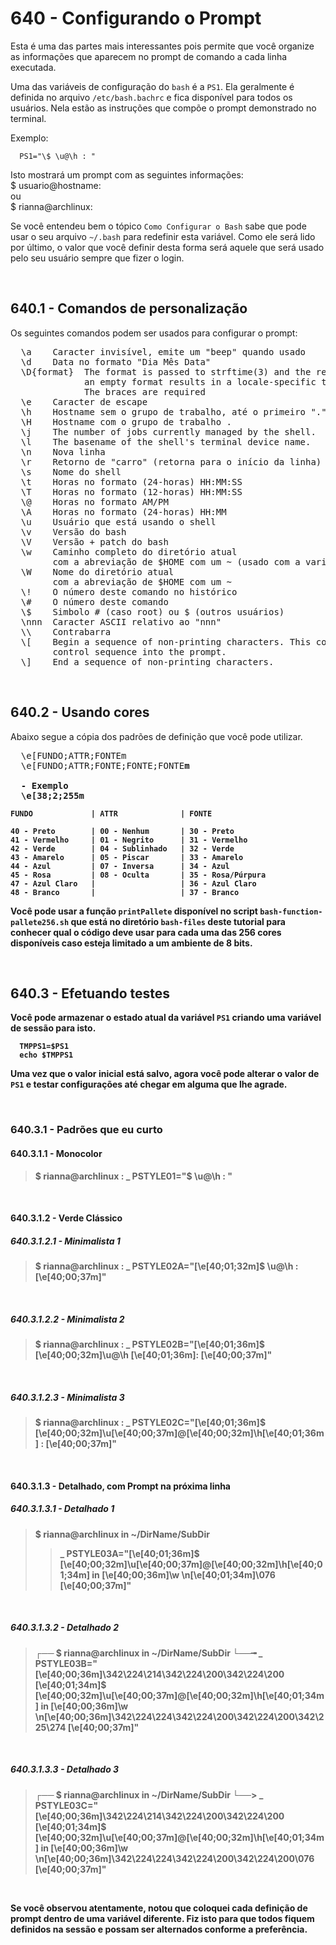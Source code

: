 ﻿# 640 - Configurando o Prompt

Esta é uma das partes mais interessantes pois permite que você organize as informações que aparecem
no prompt de comando a cada linha executada.  

Uma das variáveis de configuração do ``bash`` é a ``PS1``. Ela geralmente é definida no arquivo 
``/etc/bash.bachrc`` e fica disponível para todos os usuários. Nela estão as instruções que compõe 
o prompt demonstrado no terminal.  

Exemplo:
``` /etc/bash.bachrc
  PS1="\$ \u@\h : "
```

Isto mostrará um prompt com as seguintes informações:  
  $ usuario@hostname:   
  ou  
  $ rianna@archlinux:  

Se você entendeu bem o tópico ``Como Configurar o Bash`` sabe que pode usar o seu arquivo 
``~/.bash`` para redefinir esta variável. Como ele será lido por último, o valor que você definir
desta forma será aquele que será usado pelo seu usuário sempre que fizer o login.



&nbsp;

## 640.1 - Comandos de personalização

Os seguintes comandos podem ser usados para configurar o prompt:  

<pre>
  \a    Caracter invisível, emite um "beep" quando usado
  \d    Data no formato "Dia Mês Data"
  \D{format}  The format is passed to strftime(3) and the result is inserted in the prompt string;
              an empty format results in a locale-specific time representation. 
              The braces are required
  \e    Caracter de escape
  \h    Hostname sem o grupo de trabalho, até o primeiro "."
  \H    Hostname com o grupo de trabalho . 
  \j    The number of jobs currently managed by the shell. 
  \l    The basename of the shell's terminal device name. 
  \n    Nova linha
  \r    Retorno de "carro" (retorna para o início da linha)
  \s    Nome do shell
  \t    Horas no formato (24-horas) HH:MM:SS 
  \T    Horas no formato (12-horas) HH:MM:SS  
  \@    Horas no formato AM/PM
  \A    Horas no formato (24-horas) HH:MM 
  \u    Usuário que está usando o shell
  \v    Versão do bash
  \V    Versão + patch do bash
  \w    Caminho completo do diretório atual
        com a abreviação de $HOME com um ~ (usado com a variável $PROMPT_DIRTRIM)
  \W    Nome do diretório atual 
        com a abreviação de $HOME com um ~
  \!    O número deste comando no histórico
  \#    O número deste comando
  \$    Simbolo # (caso root) ou $ (outros usuários) 
  \nnn  Caracter ASCII relativo ao "nnn"
  \\    Contrabarra
  \[    Begin a sequence of non-printing characters. This could be used to embed a terminal 
        control sequence into the prompt. 
  \]    End a sequence of non-printing characters. 
</pre>


&nbsp;

## 640.2 - Usando cores

Abaixo segue a cópia dos padrões de definição que você pode utilizar.

<pre>
  \e[FUNDO;ATTR;FONTEm
  \e[FUNDO;ATTR;FONTE<r>;FONTE<g>;FONTE<b>m
  
  - Exemplo
  \e[38;2;255m
</pre>

    FUNDO             | ATTR              | FONTE

    40 - Preto        | 00 - Nenhum       | 30 - Preto
    41 - Vermelho     | 01 - Negrito      | 31 - Vermelho
    42 - Verde        | 04 - Sublinhado   | 32 - Verde
    43 - Amarelo      | 05 - Piscar       | 33 - Amarelo
    44 - Azul         | 07 - Inversa      | 34 - Azul
    45 - Rosa         | 08 - Oculta       | 35 - Rosa/Púrpura
    47 - Azul Claro   |                   | 36 - Azul Claro
    48 - Branco       |                   | 37 - Branco 


Você pode usar a função ``printPallete`` disponível no script ``bash-function-pallete256.sh`` que
está no diretório ``bash-files`` deste tutorial para conhecer qual o código deve usar para cada uma
das 256 cores disponíveis caso esteja limitado a um ambiente de 8 bits.



&nbsp;

## 640.3 - Efetuando testes

Você pode armazenar o estado atual da variável ``PS1`` criando uma variável de sessão para isto.

``` shell
  TMPPS1=$PS1
  echo $TMPPS1
```

Uma vez que o valor inicial está salvo, agora você pode alterar o valor de ``PS1`` e testar 
configurações até chegar em alguma que lhe agrade.



&nbsp;

### 640.3.1 - Padrões que eu curto

#### 640.3.1.1 - Monocolor
> $ rianna@archlinux : _
> PSTYLE01="\$ \u@\h : "


&nbsp;

#### 640.3.1.2 - Verde Clássico
##### 640.3.1.2.1 - Minimalista 1
> $ rianna@archlinux : _
> PSTYLE02A="\[\e[40;01;32m\]\$ \u@\h : \[\e[40;00;37m\]"


&nbsp;

##### 640.3.1.2.2 - Minimalista 2
> $ rianna@archlinux : _
> PSTYLE02B="\[\e[40;01;36m\]\$ \[\e[40;00;32m\]\u@\h \[\e[40;01;36m\]: \[\e[40;00;37m\]"


&nbsp;

##### 640.3.1.2.3 - Minimalista 3
> $ rianna@archlinux : _
> PSTYLE02C="\[\e[40;01;36m\]\$ \[\e[40;00;32m\]\u\[\e[40;00;37m\]@\[\e[40;00;32m\]\h\[\e[40;01;36m\] : \[\e[40;00;37m\]"



&nbsp;

#### 640.3.1.3 - Detalhado, com Prompt na próxima linha
##### 640.3.1.3.1 - Detalhado 1
> $ rianna@archlinux in ~/DirName/SubDir
> > _
> PSTYLE03A="\[\e[40;01;36m\]\$ \[\e[40;00;32m\]\u\[\e[40;00;37m\]@\[\e[40;00;32m\]\h\[\e[40;01;34m\] in \[\e[40;00;36m\]\w \n\[\e[40;01;34m\]\076 \[\e[40;00;37m\]"


&nbsp;

##### 640.3.1.3.2 - Detalhado 2
> ┌── $ rianna@archlinux in ~/DirName/SubDir
> └──╼ _
> PSTYLE03B="\[\e[40;00;36m\]\342\224\214\342\224\200\342\224\200 \[\e[40;01;34m\]\$ \[\e[40;00;32m\]\u\[\e[40;00;37m\]@\[\e[40;00;32m\]\h\[\e[40;01;34m\] in \[\e[40;00;36m\]\w \n\[\e[40;00;36m\]\342\224\224\342\224\200\342\224\200\342\225\274 \[\e[40;00;37m\]"


&nbsp;

##### 640.3.1.3.3 - Detalhado 3
> ┌── $ rianna@archlinux in ~/DirName/SubDir
> └──> _
> PSTYLE03C="\[\e[40;00;36m\]\342\224\214\342\224\200\342\224\200 \[\e[40;01;34m\]\$ \[\e[40;00;32m\]\u\[\e[40;00;37m\]@\[\e[40;00;32m\]\h\[\e[40;01;34m\] in \[\e[40;00;36m\]\w \n\[\e[40;00;36m\]\342\224\224\342\224\200\342\224\200\076 \[\e[40;00;37m\]"


&nbsp;

Se você observou atentamente, notou que coloquei cada definição de prompt dentro de uma variável
diferente. Fiz isto para que todos fiquem definidos na sessão e possam ser alternados conforme
a preferência.
